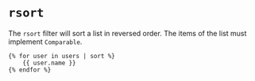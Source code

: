 # `rsort`
The `rsort` filter will sort a list in reversed order. The items of the list must implement `Comparable`.
```
{% for user in users | sort %}
	{{ user.name }}
{% endfor %}
```
